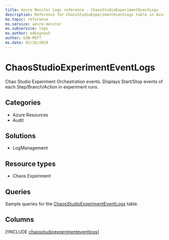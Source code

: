 ```yaml
---
title: Azure Monitor Logs reference - ChaosStudioExperimentEventLogs
description: Reference for ChaosStudioExperimentEventLogs table in Azure Monitor Logs.
ms.topic: reference
ms.service: azure-monitor
ms.subservice: logs
ms.author: edbaynash
author: EdB-MSFT
ms.date: 02/26/2024
---
```


# ChaosStudioExperimentEventLogs

Chao Studio Experiment Orchestration events. Displays Start/Stop events of each Step/Branch/Action in experiment runs.


## Categories

- Azure Resources
- Audit

## Solutions

- LogManagement

## Resource types

- Chaos Experiment

## Queries

 Sample queries for the [ChaosStudioExperimentEventLogs](../queries/chaosstudioexperimenteventlogs.md) table.


## Columns
  
[!INCLUDE [chaosstudioexperimenteventlogs](.././tables/includes/chaosstudioexperimenteventlogs-include.md)]
